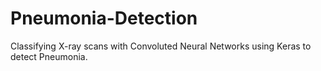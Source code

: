 # Pneumonia-Detection
Classifying X-ray scans with Convoluted Neural Networks using Keras to detect Pneumonia.
